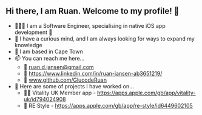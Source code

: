 ## Hi there, I am Ruan. Welcome to my profile! 👋
- 🧑🏼‍💻 I am a Software Engineer, specialising in native iOS app development 
- 🌱 I have a curious mind, and I am always looking for ways to expand my knowledge
- 📍 I am based in Cape Town
- 📫 You can reach me here...
  - 📧 ruan.d.jansen@gmail.com
  - 🔗 https://www.linkedin.com/in/ruan-jansen-ab3651219/
  - 💼 www.github.com/GlucodeRuan
- 📱 Here are some of projects I have worked on...
  - 🏃🏼 Vitality UK Member app - https://apps.apple.com/gb/app/vitality-uk/id794024908
  - 🧢 RE:Style - https://apps.apple.com/gb/app/re-style/id6449602105
